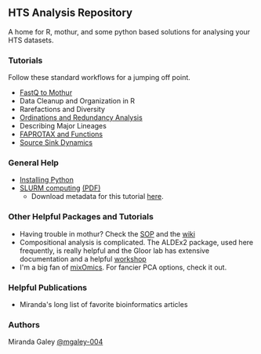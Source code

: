 ## HTS Analysis Repository

A home for R, mothur, and some python based solutions for analysing your HTS datasets.

### Tutorials

Follow these standard workflows for a jumping off point.

- [FastQ to Mothur](https://mgaley-004.github.io/MiSeq-Analysis/Tutorials/fastQ2Mothur.html)
- Data Cleanup and Organization in R
- Rarefactions and Diversity
- [Ordinations and Redundancy Analysis](https://mgaley-004.github.io/MiSeq-Analysis/Tutorials/ordinationRDA.html)
- Describing Major Lineages
- [FAPROTAX and Functions](https://mgaley-004.github.io/MiSeq-Analysis/Tutorials/faprotax_demo.html)
- [Source Sink Dynamics](https://mgaley-004.github.io/MiSeq-Analysis/Tutorials/SourceSink.html)


### General Help

- [Installing Python](https://mgaley-004.github.io/MiSeq-Analysis/Help/Python.html)
- [SLURM computing](https://mgaley-004.github.io/MiSeq-Analysis/Tutorials/SLURM/SlurmTransition.html) [(PDF)](https://mgaley-004.github.io/MiSeq-Analysis/Help/meeting121820.pdf)
    - Download metadata for this tutorial [here](https://github.com/mgaley-004/MiSeq-Analysis/tree/main/Help).

### Other Helpful Packages and Tutorials

- Having trouble in mothur? Check the [SOP](https://mothur.org/wiki/miseq_sop/) and the [wiki](https://mothur.org/wiki/mothur_manual/)
- Compositional analysis is complicated. The ALDEx2 package, used here frequently, is really helpful and the Gloor lab has extensive documentation and a helpful [workshop](https://github.com/ggloor/CoDa_microbiome_tutorial/wiki)
- I'm a big fan of [mixOmics](http://mixomics.org/). For fancier PCA options, check it out.


### Helpful Publications

- Miranda's long list of favorite bioinformatics articles

### Authors
Miranda Galey [@mgaley-004](https://github.com/mgaley-004/)
